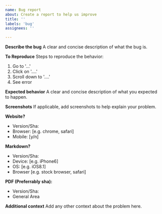 ```yaml
---
name: Bug report
about: Create a report to help us improve
title: ''
labels: 'bug'
assignees: ''

---
```


**Describe the bug**
A clear and concise description of what the bug is.

**To Reproduce**
Steps to reproduce the behavior:
1. Go to '...'
2. Click on '....'
3. Scroll down to '....'
4. See error

**Expected behavior**
A clear and concise description of what you expected to happen.

**Screenshots**
If applicable, add screenshots to help explain your problem.

**Website?**
 - Version/Sha:
 - Browser: [e.g. chrome, safari]
 - Mobile: [y/n]

**Markdown?**
 - Version/Sha:
 - Device: [e.g. iPhone6]
 - OS: [e.g. iOS8.1]
 - Browser [e.g. stock browser, safari]
 
 **PDF (Preferrably sha):**
 - Version/Sha:
 - General Area

**Additional context**
Add any other context about the problem here.
